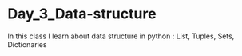 # Day_3_Data-structure
In this class I learn about data structure in python : List, Tuples, Sets, Dictionaries
